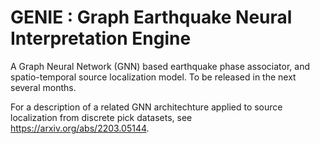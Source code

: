 # GENIE : Graph Earthquake Neural Interpretation Engine

A Graph Neural Network (GNN) based earthquake phase associator, and spatio-temporal source localization model. To be released in the next several months.

For a description of a related GNN architechture applied to source localization from discrete pick datasets, see https://arxiv.org/abs/2203.05144.
